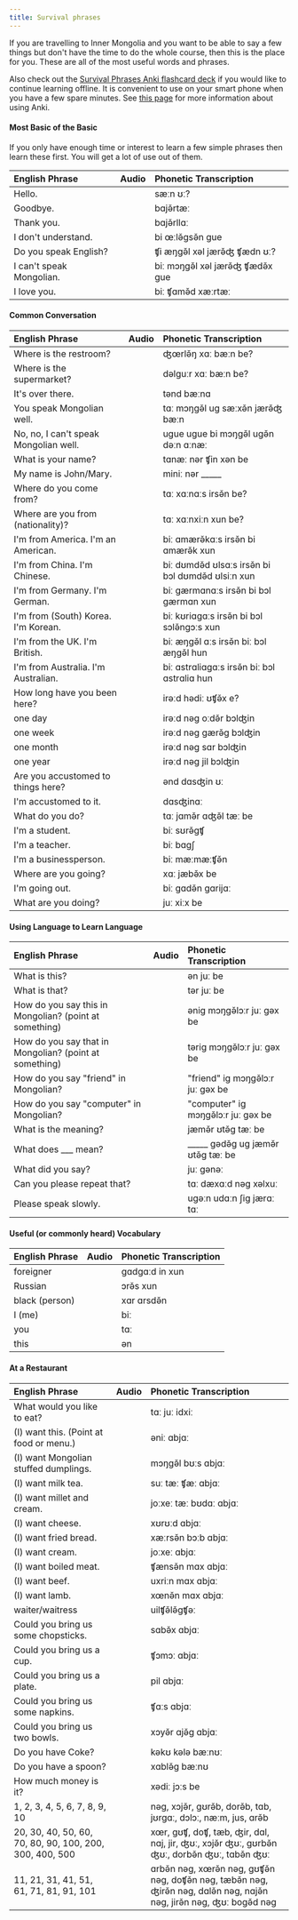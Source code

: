 ```yaml
---
title: Survival phrases
---
```


If you are travelling to Inner Mongolia and you want to be able to say a few things but don't have the time to do the whole course, then this is the place for you. These are all of the most useful words and phrases.

Also check out the [Survival Phrases Anki flashcard deck](/static/media/Mongolian-Survival-Phrases.apkg) if you would like to continue learning offline. It is convenient to use on your smart phone when you have a few spare minutes. See [this page](/resources/anki-flashcards/) for more information about using Anki.

#### Most Basic of the Basic
If you only have enough time or interest to learn a few simple phrases then learn these first. You will get a lot of use out of them.

| English Phrase        | Audio                                                              | Phonetic Transcription             |
| :-------------------- | :----------------------------------------------------------------- | :--------------------------------- |
| Hello.                | <AudioPlayer src="/audio/suvival-phrases-hello.mp3" /> | sæːn ʊː?                            |
| Goodbye.              | <AudioPlayer src="/audio/suvival-phrases-bye.mp3" />   | bɑjə̌rtæː                          |
| Thank you.            | <AudioPlayer src="/audio/suvival-phrases-thanks.mp3" /> | bɑjə̌rllɑː                         |
| I don't understand.   | <AudioPlayer src="/audio/suvival-phrases-dont-understand.mp3" /> | bi œːlə̌gsə̌n gue                    |
| Do you speak English? | <AudioPlayer src="/audio/suvival-phrases-speak-english.mp3" /> | ʧi æŋgə̌l xəl jærə̌ʤ ʧædn ʊː?        |
| I can't speak Mongolian. | <AudioPlayer src="/audio/suvival-phrases-cant-speak.mp3" /> | biː mɔŋgə̌l xəl jærə̌ʤ ʧædə̌x gue    |
| I love you.           | <AudioPlayer src="/audio/suvival-phrases-love-you.mp3" /> | biː ʧɑmə̌d xæːrtæː                  |

#### Common Conversation

| English Phrase                  | Audio                                                              | Phonetic Transcription             |
| :------------------------------ | :----------------------------------------------------------------- | :--------------------------------- |
| Where is the restroom?          | <AudioPlayer src="/audio/suvival-phrases-restroom.mp3" /> | ʤœrlə̌ŋ xɑː bæːn be?                |
| Where is the supermarket?       | <AudioPlayer src="/audio/suvival-phrases-supermarket.mp3" /> | dəlguːr xɑː bæːn be?                |
| It's over there.                | <AudioPlayer src="/audio/suvival-phrases-over-there.mp3" /> | tənd bæːnɑ                         |
| You speak Mongolian well.       | <AudioPlayer src="/audio/suvival-phrases-speak-well.mp3" /> | tɑː mɔŋgə̌l ug sæːxə̌n jærə̌ʤ bæːn    |
| No, no, I can't speak Mongolian well. | <AudioPlayer src="/audio/suvival-phrases-dont-speak-well.mp3" /> | ugue ugue bi mɔŋgə̌l ugə̌n dəːn ɑːnæː |
| What is your name?              | <AudioPlayer src="/audio/L4-K3.mp3" /> | tɑnæː nər ʧin xən be                |
| My name is John/Mary.           | <AudioPlayer src="/audio/suvival-phrases-john-mary.mp3" /> | miniː nər _____                    |
| Where do you come from?         | <AudioPlayer src="/audio/suvival-phrases-where-from.mp3" /> | tɑː xɑːnɑːs irsə̌n be?              |
| Where are you from (nationality)? | <AudioPlayer src="/audio/suvival-phrases-where-from2.mp3" /> | tɑː xɑːnxiːn xun be?                |
| I'm from America. I'm an American. | <AudioPlayer src="/audio/suvival-phrases-american.mp3" /> | biː ɑmærə̌kɑːs irsə̌n bi ɑmærə̌k xun |
| I'm from China. I'm Chinese.    | <AudioPlayer src="/audio/suvival-phrases-chinese.mp3" /> | biː dʊmdə̌d ʊlsɑːs irsə̌n bi bɔl dʊmdə̌d ʊlsiːn xun |
| I'm from Germany. I'm German.   | <AudioPlayer src="/audio/suvival-phrases-german.mp3" /> | biː gærmɑnɑːs irsə̌n bi bɔl gærmɑn xun |
| I'm from (South) Korea. I'm Korean. | <AudioPlayer src="/audio/suvival-phrases-korean.mp3" /> | biː kʊriɑgɑːs irsə̌n bi bɔl sɔlə̌ngɔːs xun |
| I'm from the UK. I'm British.   | <AudioPlayer src="/audio/suvival-phrases-english.mp3" /> | biː æŋgə̌l ɑːs irsə̌n biː bɔl æŋgə̌l hun |
| I'm from Australia. I'm Australian. | <AudioPlayer src="/audio/suvival-phrases-australian.mp3" /> | biː ɑstrɑliɑgɑːs irsə̌n biː bɔl ɑstrɑliɑ hun |
| How long have you been here?    | <AudioPlayer src="/audio/suvival-phrases-how-long.mp3" /> | irəːd hədiː ʊʧə̌x e?                |
| one day                         | <AudioPlayer src="/audio/suvival-phrases-one-day.mp3" /> | irəːd nəg oːdə̌r bɔlʤin             |
| one week                        | <AudioPlayer src="/audio/suvival-phrases-one-week.mp3" /> | irəːd nəg gærə̌g bɔlʤin             |
| one month                       | <AudioPlayer src="/audio/suvival-phrases-one-month.mp3" /> | irəːd nəg sɑr bɔlʤin               |
| one year                        | <AudioPlayer src="/audio/suvival-phrases-one-year.mp3" /> | irəːd nəg jil bɔlʤin               |
| Are you accustomed to things here? | <AudioPlayer src="/audio/suvival-phrases-accustomed.mp3" /> | ənd dɑsʤin ʊː                      |
| I'm accustomed to it.           | <AudioPlayer src="/audio/suvival-phrases-yes-accustomed.mp3" /> | dɑsʤinɑː                           |
| What do you do?                 | <AudioPlayer src="/audio/suvival-phrases-work.mp3" /> | tɑː jɑmə̌r ɑʤə̌l tæː be              |
| I'm a student.                  | <AudioPlayer src="/audio/suvival-phrases-student.mp3" /> | biː sʊrə̌gʧ                        |
| I'm a teacher.                  | <AudioPlayer src="/audio/suvival-phrases-teacher.mp3" /> | biː bɑgʃ                           |
| I'm a businessperson.           | <AudioPlayer src="/audio/suvival-phrases-business.mp3" /> | biː mæːmæːʧə̌n                      |
| Where are you going?            | <AudioPlayer src="/audio/suvival-phrases-going.mp3" /> | xɑː jæbə̌x be                      |
| I'm going out.                  | <AudioPlayer src="/audio/suvival-phrases-going-out.mp3" /> | biː gɑdə̌n gɑrijɑː                  |
| What are you doing?             | <AudioPlayer src="/audio/suvival-phrases-doing.mp3" /> | juː xiːx be                        |

#### Using Language to Learn Language

| English Phrase                                  | Audio                                                              | Phonetic Transcription             |
| :---------------------------------------------- | :----------------------------------------------------------------- | :--------------------------------- |
| What is this?                                   | <AudioPlayer src="/audio/suvival-phrases-whats-this.mp3" /> | ən juː be                          |
| What is that?                                   | <AudioPlayer src="/audio/suvival-phrases-whats-that.mp3" /> | tər juː be                         |
| How do you say this in Mongolian? (point at something) | <AudioPlayer src="/audio/suvival-phrases-this-in-mongolian.mp3" /> | ənig mɔŋgə̌lɔːr juː gəx be          |
| How do you say that in Mongolian? (point at something) | <AudioPlayer src="/audio/suvival-phrases-that-in-mongolian.mp3" /> | tərig mɔŋgə̌lɔːr juː gəx be         |
| How do you say "friend" in Mongolian?           | <AudioPlayer src="/audio/suvival-phrases-friend-in-mongolian.mp3" /> | "friend" ig mɔŋgə̌lɔːr juː gəx be   |
| How do you say "computer" in Mongolian?         | <AudioPlayer src="/audio/suvival-phrases-computer-in-mongolian.mp3" /> | "computer" ig mɔŋgə̌lɔːr juː gəx be |
| What is the meaning?                            | <AudioPlayer src="/audio/suvival-phrases-meaning.mp3" /> | jæmə̌r ʊtə̌g tæː be                  |
| What does ___ mean?                             | <AudioPlayer src="/audio/suvival-phrases-mean.mp3" /> | _____ gədə̌g ug jæmə̌r ʊtə̌g tæː be |
| What did you say?                               | <AudioPlayer src="/audio/suvival-phrases-what.mp3" /> | juː gənəː                          |
| Can you please repeat that?                     | <AudioPlayer src="/audio/suvival-phrases-repeat.mp3" /> | tɑː dæxɑːd nəg xəlxuː              |
| Please speak slowly.                            | <AudioPlayer src="/audio/suvival-phrases-speak-slowly.mp3" /> | ugəːn udɑːn ʃig jærɑː tɑː          |

#### Useful (or commonly heard) Vocabulary

| English Phrase | Audio                                                              | Phonetic Transcription |
| :------------- | :----------------------------------------------------------------- | :--------------------- |
| foreigner      | <AudioPlayer src="/audio/suvival-phrases-foreigner.mp3" /> | gɑdgɑːd in xun         |
| Russian        | <AudioPlayer src="/audio/suvival-phrases-russian.mp3" /> | ɔrə̌s xun               |
| black (person) | <AudioPlayer src="/audio/suvival-phrases-black.mp3" /> | xɑr ɑrsdə̌n             |
| I (me)         | <AudioPlayer src="/audio/suvival-phrases-me.mp3" /> | biː                    |
| you            | <AudioPlayer src="/audio/suvival-phrases-you.mp3" /> | tɑː                    |
| this           | <AudioPlayer src="/audio/suvival-phrases-this.mp3" /> | ən                     |

#### At a Restaurant

| English Phrase                          | Audio                                                              | Phonetic Transcription             |
| :-------------------------------------- | :----------------------------------------------------------------- | :--------------------------------- |
| What would you like to eat?             | <AudioPlayer src="/audio/suvival-phrases-eat-what.mp3" /> | tɑː juː idxiː                      |
| (I) want this. (Point at food or menu.) | <AudioPlayer src="/audio/suvival-phrases-eat-this.mp3" /> | əniː ɑbjɑː                         |
| (I) want Mongolian stuffed dumplings.   | <AudioPlayer src="/audio/suvival-phrases-eat-baozi.mp3" /> | mɔŋgə̌l bʊːs ɑbjɑː                  |
| (I) want milk tea.                      | <AudioPlayer src="/audio/suvival-phrases-get-tea.mp3" /> | suː tæː ʧæː ɑbjɑː                  |
| (I) want millet and cream.              | <AudioPlayer src="/audio/suvival-phrases-get-millet-and-cream.mp3" /> | joːxeː tæː bʊdɑː ɑbjɑː              |
| (I) want cheese.                        | <AudioPlayer src="/audio/suvival-phrases-get-cheese.mp3" /> | xʊrʊːd ɑbjɑː                       |
| (I) want fried bread.                   | <AudioPlayer src="/audio/suvival-phrases-get-bread.mp3" /> | xæːrsə̌n bɔːb ɑbjɑː                 |
| (I) want cream.                         | <AudioPlayer src="/audio/suvival-phrases-get-cream.mp3" /> | joːxeː ɑbjɑː                       |
| (I) want boiled meat.                   | <AudioPlayer src="/audio/suvival-phrases-get-meat.mp3" /> | ʧænsə̌n mɑx ɑbjɑː                   |
| (I) want beef.                          | <AudioPlayer src="/audio/suvival-phrases-get-beef.mp3" /> | uxriːn mɑx ɑbjɑː                   |
| (I) want lamb.                          | <AudioPlayer src="/audio/suvival-phrases-get-lamb.mp3" /> | xœnə̌n mɑx ɑbjɑː                   |
| waiter/waitress                         | <AudioPlayer src="/audio/suvival-phrases-waitress.mp3" /> | uilʧə̌lə̌gʧəː                     |
| Could you bring us some chopsticks.     | <AudioPlayer src="/audio/suvival-phrases-get-chopsticks.mp3" /> | sɑbə̌x ɑbjɑː                       |
| Could you bring us a cup.               | <AudioPlayer src="/audio/suvival-phrases-get-cup.mp3" /> | ʧɔmɔː ɑbjɑː                       |
| Could you bring us a plate.             | <AudioPlayer src="/audio/suvival-phrases-get-plate.mp3" /> | pil ɑbjɑː                          |
| Could you bring us some napkins.        | <AudioPlayer src="/audio/suvival-phrases-get-napkin.mp3" /> | ʧɑːs ɑbjɑː                        |
| Could you bring us two bowls.           | <AudioPlayer src="/audio/suvival-phrases-get-bowls.mp3" /> | xɔyə̌r ɑjə̌g ɑbjɑː                  |
| Do you have Coke?                       | <AudioPlayer src="/audio/suvival-phrases-get-coke.mp3" /> | kəkʊ kələ bæːnʊː                   |
| Do you have a spoon?                    | <AudioPlayer src="/audio/suvival-phrases-get-spoon.mp3" /> | xɑblə̌g bæːnʊ                     |
| How much money is it?                   | <AudioPlayer src="/audio/suvival-phrases-money.mp3" /> | xədiː jɔːs be                      |
| 1, 2, 3, 4, 5, 6, 7, 8, 9, 10           | <AudioPlayer src="/audio/suvival-phrases-one-to-ten.mp3" /> | nəg, xɔjə̌r, gʊrə̌b, dorə̌b, tɑb, jʊrgɑː, dɔlɔː, næːm, jus, ɑrə̌b |
| 20, 30, 40, 50, 60, 70, 80, 90, 100, 200, 300, 400, 500 | <AudioPlayer src="/audio/suvival-phrases-20-500.mp3" /> | xœr, gʊʧ, doʧ, tæb, ʤir, dɑl, nɑj, jir, ʤʊː, xɔjə̌r ʤʊː, gʊrbə̌n ʤʊː, dorbə̌n ʤʊː, tɑbə̌n ʤʊː |
| 11, 21, 31, 41, 51, 61, 71, 81, 91, 101 | <AudioPlayer src="/audio/suvival-phrases-11-101.mp3" /> | ɑrbə̌n nəg, xœrə̌n nəg, gʊʧə̌n nəg, doʧə̌n nəg, tæbə̌n nəg, ʤirə̌n nəg, dɑlə̌n nəg, nɑjə̌n nəg, jirə̌n nəg, ʤʊː bogə̌d nəg |
